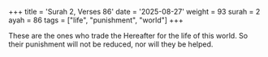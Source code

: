 +++
title = 'Surah 2, Verses 86'
date = '2025-08-27'
weight = 93
surah = 2
ayah = 86
tags = ["life", "punishment", "world"]
+++

These are the ones who trade the Hereafter for the life of this world. So their punishment will not be reduced, nor will they be helped.